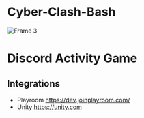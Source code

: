 # Cyber-Clash-Bash
![Frame 3](https://github.com/jinhe1997/Cyber-Clash-Bash/assets/44598938/739c60e3-74e5-4885-bc79-a6826c5010dd)
# Discord Activity Game 
## Integrations 
- Playroom https://dev.joinplayroom.com/
- Unity https://unity.com
